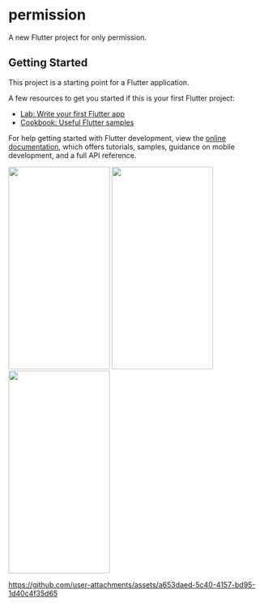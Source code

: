 # permission

A new Flutter project for only permission.

## Getting Started

This project is a starting point for a Flutter application.

A few resources to get you started if this is your first Flutter project:

- [Lab: Write your first Flutter app](https://docs.flutter.dev/get-started/codelab)
- [Cookbook: Useful Flutter samples](https://docs.flutter.dev/cookbook)

For help getting started with Flutter development, view the
[online documentation](https://docs.flutter.dev/), which offers tutorials,
samples, guidance on mobile development, and a full API reference.
<p>



<img src="https://github.com/user-attachments/assets/ef2fdf3c-406e-402c-a7e6-1c1c3d549cdf"  height="400px"  width="200px" />
<img src="https://github.com/user-attachments/assets/bdb71474-28c1-4ea7-a7c5-662ff19d099d"  height="400px"  width="200px" />
<img src="https://github.com/user-attachments/assets/4d218b9c-142c-42bd-b1af-12479097c946"  height="400px"  width="200px" />



https://github.com/user-attachments/assets/a653daed-5c40-4157-bd95-1d40c4f35d65



</p>
